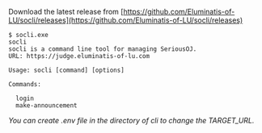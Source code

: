 Download the latest release from [https://github.com/Eluminatis-of-LU/socli/releases](https://github.com/Eluminatis-of-LU/socli/releases)
```
$ socli.exe
socli
socli is a command line tool for managing SeriousOJ.
URL: https://judge.eluminatis-of-lu.com

Usage: socli [command] [options]

Commands:

  login
  make-announcement
```
*You can create .env file in the directory of cli to change the TARGET_URL.*